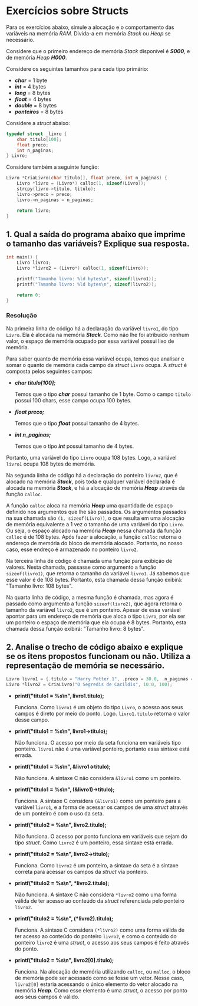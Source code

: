 # Exercícios sobre Structs

Para os exercícios abaixo, simule a alocação e o comportamento das variáveis na
memória *RAM*. Divida-a em memória *Stack* ou *Heap* se necessário.

Considere que o primeiro endereço de memória *Stack* disponível é ***S000***, e
de memória *Heap* ***H000***.

Considere os seguintes tamanhos para cada tipo primário:

- ***char*** = 1 byte
- ***int*** = 4 bytes
- ***long*** = 8 bytes
- ***float*** = 4 bytes
- ***double*** = 8 bytes
- ***ponteiros*** = 8 bytes

Considere a *struct* abaixo:

```c
typedef struct _livro {
    char titulo[100];
    float preco;
    int n_paginas;
} Livro;
```

Considere também a seguinte função:

```c
Livro *CriaLivro(char titulo[], float preco, int n_paginas) {
    Livro *livro = (Livro*) calloc(1, sizeof(Livro));
    strcpy(livro->titulo, titulo);
    livro->preco = preco;
    livro->n_paginas = n_paginas;

    return livro;
}
```

## 1. Qual a saída do programa abaixo que imprime o tamanho das variáveis? Explique sua resposta.

```c
int main() {
    Livro livro1;
    Livro *livro2 = (Livro*) calloc(1, sizeof(Livro));

    printf("Tamanho livro: %ld bytes\n", sizeof(livro1));
    printf("Tamanho livro: %ld bytes\n", sizeof(livro2));

    return 0;
}
```

### Resolução

Na primeira linha de código há a declaração da variável `livro1`, do tipo
`Livro`. Ela é alocada na memória ***Stack***. Como não lhe foi atribuído nenhum
valor, o espaço de memória ocupado por essa variável possui lixo de memória.

Para saber quanto de memória essa variável ocupa, temos que analisar e somar o
quanto de memória cada campo da *struct* `Livro` ocupa. A *struct* é composta
pelos seguintes campos:

- ***char titulo[100];***

    Temos que o tipo ***char*** possui tamanho de 1 byte. Como o campo `titulo`
    possui 100 chars, esse campo ocupa 100 bytes.

- ***float preco;***

    Temos que o tipo ***float*** possui tamanho de 4 bytes. 

- ***int n_paginas;***

    Temos que o tipo ***int*** possui tamanho de 4 bytes.

Portanto, uma variável do tipo `Livro` ocupa 108 bytes. Logo, a variável
`livro1` ocupa 108 bytes de memória.

Na segunda linha de código há a declaração do ponteiro `livro2`, que é alocado
na memória ***Stack***, pois toda e qualquer variável declarada é alocada na
memória ***Stack***, e há a alocação de memória ***Heap*** através da função
`calloc`.

A função `calloc` aloca na memória ***Heap*** uma quantidade de espaço definido
nos argumentos que lhe são passados. Os argumentos passados na sua chamada são
`(1, sizeof(Livro))`, o que resulta em uma alocação de memória equivalente a 1
vez o tamanho de uma variável do tipo `Livro`. Ou seja, o espaço alocado na
memória ***Heap*** nessa chamada da função `calloc` é de 108 bytes. Após fazer
a alocação, a função `calloc` retorna o endereço de memória do bloco de memória
alocado. Portanto, no nosso caso, esse endreço é armazenado no ponteiro
`livro2`.

Na terceira linha de código é chamada uma função para exibição de valores. Nesta
chamada, passasse como argumento a função `sizeof(livro1)`, que retorna o
tamanho da variável `livro1`. Já sabemos que esse valor é de 108 bytes.
Portanto, esta chamada dessa função exibirá: "Tamanho livro: 108 bytes".

Na quarta linha de código, a mesma função é chamada, mas agora é passado como
argumento a função `sizeof(livro2)`, que agora retorna o tamanho da variável
`livro2`, que é um ponteiro. Apesar de essa variável apontar para um endereço de
memória que aloca o tipo `Livro`, por ela ser um ponteiro o espaço de memória
que ela ocupa é 8 bytes. Portanto, esta chamada dessa função exibirá: "Tamanho
livro: 8 bytes".

## 2. Analise o trecho de código abaixo e explique se os itens propostos funcionam ou não. Utiliza a representação de memória se necessário.

```c
Livro livro1 = {.titulo = "Harry Potter 1", .preco = 30.0, .n_paginas = 250};
Livro *livro2 = CriaLivro("O Segredis de Cacildis", 10.0, 100);
```

- **printf("titulo1 = %s\n", livro1.titulo);**

    Funciona. Como `livro1` é um objeto do tipo `Livro`, o acesso aos seus
    campos é direto por meio do ponto. Logo. `livro1.titulo` retorna o valor
    desse campo.

- **printf("titulo1 = %s\n", livro1->titulo);**

    Não funciona. O acesso por meio da seta funciona em variáveis tipo ponteiro.
    `livro1` não é uma variável ponteiro, portanto essa sintaxe está errada.

- **printf("titulo1 = %s\n", &livro1->titulo);**

    Não funciona. A sintaxe C não considera `&livro1` como um ponteiro.

- **printf("titulo1 = %s\n", (&livro1)->titulo);**

    Funciona. A sintaxe C considera `(&livro1)` como um ponteiro para a variável
    `livro1`, e a forma de acessar os campos de uma *struct* através de um
    ponteiro é com o uso da seta.

- **printf("titulo2 = %s\n", livro2.titulo);**

    Não funciona. O acesso por ponto funciona em variáveis que sejam do tipo
    *struct*. Como `livro2` é um ponteiro, essa sintaxe está errada.

- **printf("titulo2 = %s\n", livro2->titulo);**

    Funciona. Como `livro2` é um ponteiro, a sintaxe da seta é a sintaxe correta
    para acessar os campos da *struct* via ponteiro.

- **printf("titulo2 = %s\n", \*livro2.titulo);**

    Não funciona. A sintaxe C não considera `*livro2` como uma forma válida de
    ter acesso ao conteúdo da *struct* referenciada pelo ponteiro `livro2`.

- **printf("titulo2 = %s\n", (\*livro2).titulo);**

    Funciona. A sintaxe C considera `(*livro2)` como uma forma válida de ter
    acesso ao conteúdo do ponteiro `livro2`, e como o conteúdo do ponteiro
    `livro2` é uma *struct*, o acesso aos seus campos é feito através do ponto.

- **printf("titulo2 = %s\n", livro2[0].titulo);**

    Funciona. Na alocação de memória utilizando `calloc`, ou `malloc`, o bloco
    de memória pode ser acessado como se fosse um vetor. Nesse caso, `livro2[0]`
    estaria acessando o único elemento do vetor alocado na memória ***Heap***.
    Como esse elemento é uma *struct*, o acesso por ponto aos seus campos é
    válido.